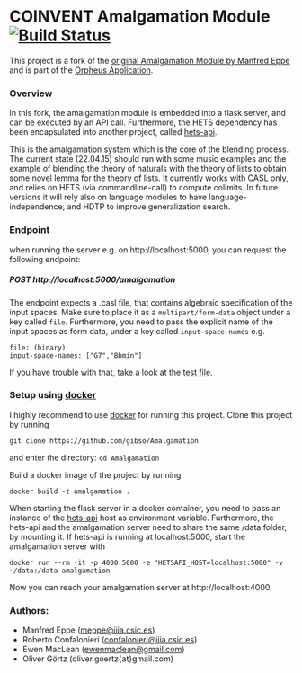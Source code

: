 COINVENT Amalgamation Module [![Build Status](https://travis-ci.com/gibso/Amalgamation.svg?branch=master)](https://travis-ci.com/gibso/Amalgamation)
=================================

This project is a fork of the [original Amalgamation Module by Manfred Eppe](https://github.com/meppe/Amalgamation) and is part of the [Orpheus Application](https://github.com/gibso/orpheus-dev).

### Overview
In this fork, the amalgamation module is embedded into a flask server, and can be executed by an API call.
Furthermore, the HETS dependency has been encapsulated into another project, called [hets-api](https://github.com/gibso/hets-api).

This is the amalgamation system which is the core of the blending process. The current state (22.04.15) should run with some music examples and the example of blending the theory of naturals with the theory of lists to obtain some novel lemma for the theory of lists. 
It currently works with CASL only, and relies on HETS (via commandline-call) to compute colimits. In future versions it will rely also on language modules to have language-independence, and HDTP to improve generalization search. 

### Endpoint
when running the server e.g. on http://localhost:5000, you can request the following endpoint:

##### POST  http://localhost:5000/amalgamation

The endpoint expects a .casl file, that contains algebraic specification of the input spaces. Make sure to place it as a `multipart/form-data` object under a key called `file`. Furthermore, you need to pass the explicit name of the input spaces as form data, under a key called `input-space-names` e.g.
```
file: (binary)
input-space-names: ["G7","Bbmin"]
```
 
 If you have trouble with that, take a look at the [test file](https://github.com/gibso/Amalgamation/blob/master/tests/amalgamation_test.py).

### Setup using [docker](https://www.docker.com/get-started)

I highly recommend to use [docker](https://www.docker.com/get-started) for running this project. Clone this project by running 
```
git clone https://github.com/gibso/Amalgamation
```
and enter the directory: `cd Amalgamation`

Build a docker image of the project by running
```
docker build -t amalgamation .
```

When starting the flask server in a docker container, you need to pass an instance of the [hets-api](https://github.com/gibso/hets-api) host as environment variable. Furthermore, the hets-api and the amalgamation server need to share the same /data folder, by mounting it. If hets-api is running at localhost:5000, start the amalgamation server with
```
docker run --rm -it -p 4000:5000 -e "HETSAPI_HOST=localhost:5000" -v ~/data:/data amalgamation
```

Now you can reach your amalgamation server at http://localhost:4000.

### Authors:
- Manfred Eppe (meppe@iiia.csic.es)
- Roberto Confalonieri (confalonieri@iiia.csic.es)
- Ewen MacLean (ewenmaclean@gmail.com)
- Oliver Görtz (oliver.goertz{at}gmail.com)
